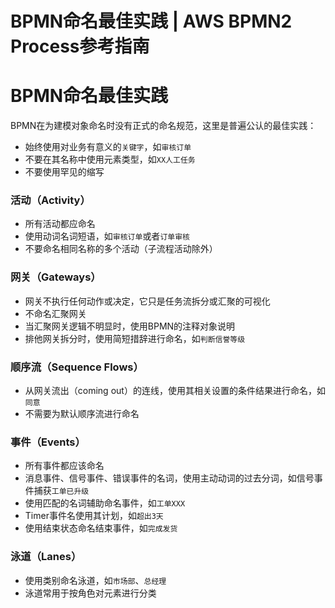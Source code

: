 # BPMN命名最佳实践 | AWS BPMN2 Process参考指南

# BPMN命名最佳实践

BPMN在为建模对象命名时没有正式的命名规范，这里是普遍公认的最佳实践：

  * 始终使用对业务有意义的`关键字`，如`审核订单`
  * 不要在其名称中使用元素类型，如`XX人工任务`
  * 不要使用罕见的缩写

### 活动（Activity）

  * 所有活动都应命名
  * 使用动词名词短语，如`审核订单`或者`订单审核`
  * 不要命名相同名称的多个活动（子流程活动除外）

### 网关（Gateways）

  * 网关不执行任何动作或决定，它只是任务流拆分或汇聚的可视化
  * 不命名汇聚网关
  * 当汇聚网关逻辑不明显时，使用BPMN的注释对象说明
  * 排他网关拆分时，使用简短措辞进行命名，如`判断信誉等级`

### 顺序流（Sequence Flows）

  * 从网关流出（coming out）的连线，使用其相关设置的条件结果进行命名，如`同意`
  * 不需要为默认顺序流进行命名

### 事件（Events）

  * 所有事件都应该命名
  * 消息事件、信号事件、错误事件的名词，使用主动动词的过去分词，如信号事件捕获`工单已升级`
  * 使用匹配的名词辅助命名事件，如`工单XXX`
  * Timer事件名使用其计划，如`超出3天`
  * 使用结束状态命名结束事件，如`完成发货`

### 泳道（Lanes）

  * 使用类别命名泳道，如`市场部`、`总经理`
  * 泳道常用于按角色对元素进行分类